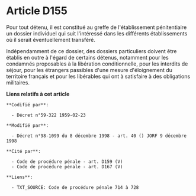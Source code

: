 # Article D155

Pour tout détenu, il est constitué au greffe de l'établissement pénitentiaire un dossier individuel qui suit l'intéressé dans
les différents établissements où il serait éventuellement transféré.

Indépendamment de ce dossier, des dossiers particuliers doivent être établis en outre à l'égard de certains détenus,
notamment pour les condamnés proposables à la libération conditionnelle, pour les interdits de séjour, pour les étrangers
passibles d'une mesure d'éloignement du territoire français et pour les libérables qui ont à satisfaire à des obligations
militaires.

**Liens relatifs à cet article**

	**Codifié par**:

	  - Décret n°59-322 1959-02-23

	**Modifié par**:

	  - Décret n°98-1099 du 8 décembre 1998 - art. 40 () JORF 9 décembre 1998

	**Cité par**:

	  - Code de procédure pénale - art. D159 (V)
	  - Code de procédure pénale - art. D167 (V)

	**Liens**:

	  - TXT_SOURCE: Code de procédure pénale 714 à 728
